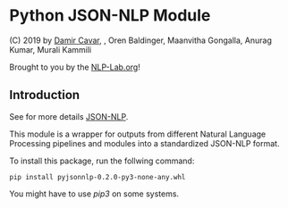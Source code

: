 # Python JSON-NLP Module

(C) 2019 by [Damir Cavar], , Oren Baldinger, Maanvitha Gongalla, Anurag Kumar, Murali Kammili

Brought to you by the [NLP-Lab.org]!




## Introduction

See for more details [JSON-NLP].

This module is a wrapper for outputs from different Natural Language Processing pipelines and modules into a standardized JSON-NLP format.

To install this package, run the follwing command:

    pip install pyjsonnlp-0.2.0-py3-none-any.whl

You might have to use *pip3* on some systems.








[Damir Cavar]: http://damir.cavar.me/ "Damir Cavar"
[NLP-Lab.org]: http://nlp-lab.org/ "NLP-Lab.org"
[JSON-NLP]: https://github.com/dcavar/JSON-NLP "JSON-NLP"
